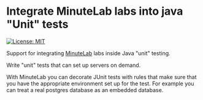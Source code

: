 # Integrate MinuteLab labs into java "Unit" tests

[![License: MIT](https://img.shields.io/badge/License-MIT-yellow.svg)](https://opensource.org/licenses/MIT)

Support for integrating [MinuteLab](http://minutelab.io) labs inside Java "unit" testing.

Write "unit" tests that can set up servers on demand.

With MinuteLab you can decorate JUnit tests with rules that make sure that you have the appropriate
environment set up for the test. For example you can treat a real postgres database as an embedded database.
